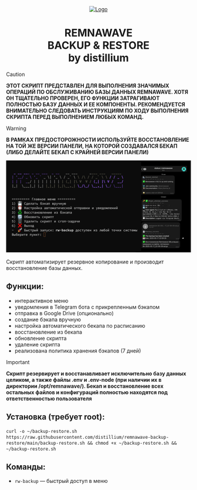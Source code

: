 <div align="center">
  <a href="https://remna.st">
    <img src="https://cdn.remna.st/logos/logo.svg" alt="Logo" width="160" height="160">
  </a>
     <h1 align="center">REMNAWAVE<br>BACKUP & RESTORE<br>by distillium</h3>
</div>

> [!CAUTION]
> **ЭТОТ СКРИПТ ПРЕДСТАВЛЕН ДЛЯ ВЫПОЛНЕНИЯ ЗНАЧИМЫХ ОПЕРАЦИЙ ПО ОБСЛУЖИВАНИЮ БАЗЫ ДАННЫХ REMNAWAVE. ХОТЯ ОН ТЩАТЕЛЬНО ПРОВЕРЕН, ЕГО ФУНКЦИИ ЗАТРАГИВАЮТ ПОЛНОСТЬЮ БАЗУ ДАННЫХ И ЕЕ КОМПОНЕНТЫ. РЕКОМЕНДУЕТСЯ ВНИМАТЕЛЬНО СЛЕДОВАТЬ ИНСТРУКЦИЯМ ПО ХОДУ ВЫПОЛНЕНИЯ СКРИПТА ПЕРЕД ВЫПОЛНЕНИЕМ ЛЮБЫХ КОМАНД.**

> [!WARNING]  
> **В РАМКАХ ПРЕДОСТОРОЖНОСТИ ИСПОЛЬЗУЙТЕ ВОССТАНОВЛЕНИЕ НА ТОЙ ЖЕ ВЕРСИИ ПАНЕЛИ, НА КОТОРОЙ СОЗДАВАЛСЯ БЕКАП (ЛИБО ДЕЛАЙТЕ БЕКАП С КРАЙНЕЙ ВЕРСИИ ПАНЕЛИ)**

![screenshot](screenshot.png)

Скрипт автоматизирует резервное копирование и производит восстановление базы данных.

## Функции:
- интерактивное меню
- уведомления в Telegram бота с прикрепленным бэкапом
- отправка в Google Drive (опционально)
- создание бэкапа вручную
- настройка автоматического бекапа по расписанию
- восстановление из бекапа
- обновление скрипта
- удаление скрипта
- реализована политика хранения бэкапов (7 дней)

> [!IMPORTANT]
> **Скрипт резервирует и восстанавливает исключительно базу данных целиком, а также файлы .env и .env-node (при наличии их в директории /opt/remnawave/). Бекап и восстановление всех остальных файлов и конфигураций полностью находятся под ответственностью пользователя**

## Установка (требует root):
```
curl -o ~/backup-restore.sh https://raw.githubusercontent.com/distillium/remnawave-backup-restore/main/backup-restore.sh && chmod +x ~/backup-restore.sh && ~/backup-restore.sh
```
## Команды:
- `rw-backup` — быстрый доступ в меню
